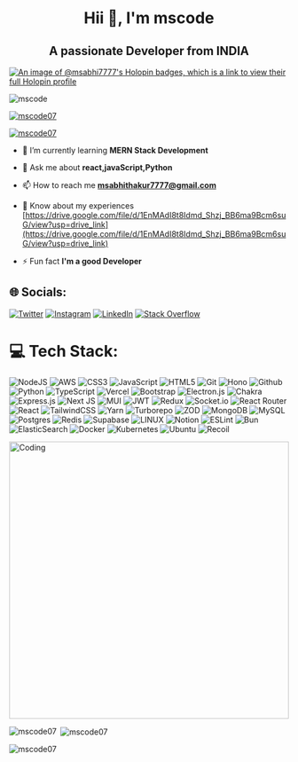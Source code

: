 <h1 align="center"> Hii 👋, I'm mscode</h1>
<h2 align="center"> A passionate Developer from INDIA </h2>


[![An image of @msabhi7777's Holopin badges, which is a link to view their full Holopin profile](https://holopin.me/msabhi7777)](https://holopin.io/@msabhi7777)
<p align="left"> <img src="https://komarev.com/ghpvc/?username=msabhii&label=Profile%20views&color=0e75b6&style=flat" alt="mscode" /> </p>

<p align="left"> <a href="https://github.com/ryo-ma/github-profile-trophy"><img src="https://github-profile-trophy.vercel.app/?username=mscode07" alt="mscode07" /></a> </p>

<p align="left"> <a href="https://twitter.com/mscode07" target="blank"><img src="https://img.shields.io/twitter/follow/mscode07?logo=twitter&style=for-the-badge" alt="mscode07" /></a> </p>



- 🌱 I’m currently learning **MERN Stack Development**

- 💬 Ask me about **react,javaScript,Python**

- 📫 How to reach me **msabhithakur7777@gmail.com**

- 📄 Know about my experiences [https://drive.google.com/file/d/1EnMAdI8t8Idmd_Shzj_BB6ma9Bcm6suG/view?usp=drive_link](https://drive.google.com/file/d/1EnMAdI8t8Idmd_Shzj_BB6ma9Bcm6suG/view?usp=drive_link)

- ⚡ Fun fact **I'm a good Developer** 
 
## 🌐 Socials:
[![Twitter](https://img.shields.io/badge/Twitter-%231DA1F2.svg?logo=Twitter&logoColor=white)](https://twitter.com/mscode07) [![Instagram](https://img.shields.io/badge/Instagram-%23E4405F.svg?logo=Instagram&logoColor=white)](https://instagram.com/mscode07) [![LinkedIn](https://img.shields.io/badge/LinkedIn-%230077B5.svg?logo=linkedin&logoColor=white)](https://linkedin.com/in/msabhi7777) [![Stack Overflow](https://img.shields.io/badge/-Stackoverflow-FE7A16?logo=stack-overflow&logoColor=white)](https://stackoverflow.com/users/22124599) 

# 💻 Tech Stack: 
![NodeJS](https://img.shields.io/badge/node.js-6DA55F?style=for-the-badge&logo=node.js&logoColor=white) ![AWS](https://img.shields.io/badge/AWS-%23FF9900.svg?style=for-the-badge&logo=amazon-aws&logoColor=white) ![CSS3](https://img.shields.io/badge/css3-%231572B6.svg?style=for-the-badge&logo=css3&logoColor=white) ![JavaScript](https://img.shields.io/badge/javascript-%23323330.svg?style=for-the-badge&logo=javascript&logoColor=%23F7DF1E) ![HTML5](https://img.shields.io/badge/html5-%23E34F26.svg?style=for-the-badge&logo=html5&logoColor=white) ![Git](https://img.shields.io/badge/git-%23777BB4.svg?style=for-the-badge&logo=git&logoColor=white)
 ![Hono](https://img.shields.io/badge/hono-CA4245?style=for-the-badge&logo=hono&logoColor=white) 
![Github](https://img.shields.io/badge/github-%23777BB4.svg?style=for-the-badge&logo=github&logoColor=white)
![Python](https://img.shields.io/badge/python-3670A0?style=for-the-badge&logo=python&logoColor=ffdd54) ![TypeScript](https://img.shields.io/badge/typescript-%23007ACC.svg?style=for-the-badge&logo=typescript&logoColor=white) ![Vercel](https://img.shields.io/badge/vercel-%23000000.svg?style=for-the-badge&logo=vercel&logoColor=white) 
![Bootstrap](https://img.shields.io/badge/bootstrap-%23563D7C.svg?style=for-the-badge&logo=bootstrap&logoColor=white) ![Electron.js](https://img.shields.io/badge/Electron-191970?style=for-the-badge&logo=Electron&logoColor=white) ![Chakra](https://img.shields.io/badge/chakra-%234ED1C5.svg?style=for-the-badge&logo=chakraui&logoColor=white) ![Express.js](https://img.shields.io/badge/express.js-%23404d59.svg?style=for-the-badge&logo=express&logoColor=%2361DAFB) ![Next JS](https://img.shields.io/badge/Next-black?style=for-the-badge&logo=next.js&logoColor=white) ![MUI](https://img.shields.io/badge/MUI-%230081CB.svg?style=for-the-badge&logo=material-ui&logoColor=white) ![JWT](https://img.shields.io/badge/JWT-black?style=for-the-badge&logo=JSON%20web%20tokens) 
![Redux](https://img.shields.io/badge/redux-%23593d88.svg?style=for-the-badge&logo=redux&logoColor=white) ![Socket.io](https://img.shields.io/badge/Socket.io-black?style=for-the-badge&logo=socket.io&badgeColor=010101) ![React Router](https://img.shields.io/badge/React_Router-CA4245?style=for-the-badge&logo=react-router&logoColor=white) ![React](https://img.shields.io/badge/react-%2320232a.svg?style=for-the-badge&logo=react&logoColor=%2361DAFB) ![TailwindCSS](https://img.shields.io/badge/tailwindcss-%2338B2AC.svg?style=for-the-badge&logo=tailwind-css&logoColor=white) ![Yarn](https://img.shields.io/badge/yarn-%232C8EBB.svg?style=for-the-badge&logo=yarn&logoColor=white)
![Turborepo](https://img.shields.io/badge/Turborepo-%23E34F26.svg?style=for-the-badge&logo=Turborepo&logoColor=white) ![ZOD](https://img.shields.io/badge/zod-%230081CB.svg?style=for-the-badge&logo=zod&logoColor=white)  ![MongoDB](https://img.shields.io/badge/MongoDB-%234ea94b.svg?style=for-the-badge&logo=mongodb&logoColor=white) ![MySQL](https://img.shields.io/badge/mysql-%2300f.svg?style=for-the-badge&logo=mysql&logoColor=white) ![Postgres](https://img.shields.io/badge/postgres-%23316192.svg?style=for-the-badge&logo=postgresql&logoColor=white) ![Redis](https://img.shields.io/badge/redis-CA4245?style=for-the-badge&logo=redis&logoColor=white) 	![Supabase](https://img.shields.io/badge/Supabase-3ECF8E?style=for-the-badge&logo=supabase&logoColor=white) ![LINUX](https://img.shields.io/badge/Linux-FCC624?style=for-the-badge&logo=linux&logoColor=black)  ![Notion](https://img.shields.io/badge/Notion-%23000000.svg?style=for-the-badge&logo=notion&logoColor=white) ![ESLint](https://img.shields.io/badge/ESLint-4B3263?style=for-the-badge&logo=eslint&logoColor=white) ![Bun](https://img.shields.io/badge/bun-%232C8EBB.svg?style=for-the-badge&logo=bun&logoColor=white) ![ElasticSearch](https://img.shields.io/badge/-ElasticSearch-005571?style=for-the-badge&logo=elasticsearch) ![Docker](https://img.shields.io/badge/docker-%230db7ed.svg?style=for-the-badge&logo=docker&logoColor=white) ![Kubernetes](https://img.shields.io/badge/kubernetes-%23326ce5.svg?style=for-the-badge&logo=kubernetes&logoColor=white) ![Ubuntu](https://img.shields.io/badge/ubuntu-%23000000.svg?style=for-the-badge&logo=ubuntu&logoColor=white) ![Recoil](https://img.shields.io/badge/recoil-CA4245?style=for-the-badge&logo=recoil&logoColor=white) 
 
<img align="center" alt="Coding" width="100%" height="500" src="https://i.pinimg.com/originals/e1/f3/41/e1f3413bf5036045713341394f617225.gif">
 
<p><img align="left" src="https://github-readme-stats.vercel.app/api/top-langs?username=mscode07&show_icons=true&theme=onedark&locale=en&layout=compact" alt="mscode07" /></p>

<p>&nbsp;<img align="center" src="https://github-readme-stats.vercel.app/api?username=mscode07&show_icons=true&theme=onedark&hide_border=true&locale=en" alt="mscode07" /></p>

<p><img align="center" src="https://github-readme-streak-stats.herokuapp.com/?user=mscode07&theme=dark" alt="mscode07" /></p>
